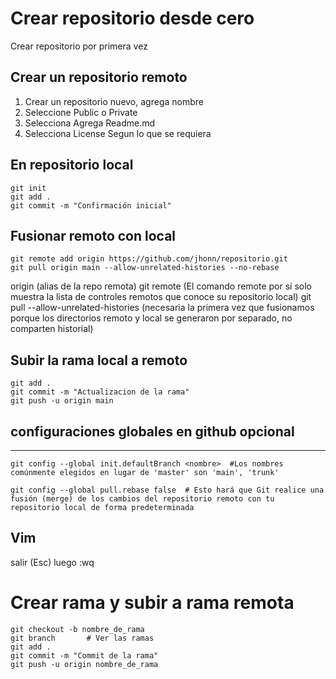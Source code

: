 # Crear repositorio desde cero
Crear repositorio por primera vez
## Crear un repositorio remoto
1. Crear un repositorio nuevo, agrega nombre
2. Seleccione Public o Private
3. Selecciona Agrega Readme.md
4. Selecciona License
Segun lo que se requiera

## En repositorio local
```
git init
git add .
git commit -m "Confirmación inicial"
```
## Fusionar remoto con local
```
git remote add origin https://github.com/jhonn/repositorio.git
git pull origin main --allow-unrelated-histories --no-rebase
```
origin (alias de la repo remota)
git remote (El comando remote por sí solo muestra la lista de controles remotos que conoce su repositorio local)
git pull <alias> <rama>
--allow-unrelated-histories (necesaria la primera vez que fusionamos porque los directorios remoto y local se generaron por separado, no comparten historial)

## Subir la rama local a remoto
```
git add .
git commit -m "Actualizacion de la rama"
git push -u origin main
```

## configuraciones globales en github opcional
-----
```
git config --global init.defaultBranch <nombre>  #Los nombres comúnmente elegidos en lugar de 'master' son 'main', 'trunk'

git config --global pull.rebase false  # Esto hará que Git realice una fusión (merge) de los cambios del repositorio remoto con tu repositorio local de forma predeterminada
```

## Vim
salir (Esc) luego :wq

# Crear rama y subir a rama remota
```
git checkout -b nombre_de_rama
git branch       # Ver las ramas
git add .
git commit -m "Commit de la rama"
git push -u origin nombre_de_rama
```
